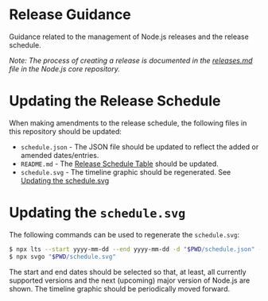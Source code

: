# Release Guidance

Guidance related to the management of Node.js releases and the release schedule.

*Note: The process of creating a release is documented in the [releases.md](https://github.com/nodejs/node/blob/master/doc/contributing/releases.md) file in the Node.js core repository.*

# Updating the Release Schedule

When making amendments to the release schedule, the following files in this repository should be updated:
 * `schedule.json` - The JSON file should be updated to reflect the added or amended dates/entries.
 * `README.md` - The [Release Schedule Table](https://github.com/nodejs/Release#release-schedule) should be updated.
 * `schedule.svg` - The timeline graphic should be regenerated. See [Updating the schedule.svg](#updating-the-schedulesvg)

# Updating the `schedule.svg`

The following commands can be used to regenerate the `schedule.svg`:

```sh
$ npx lts --start yyyy-mm-dd --end yyyy-mm-dd -d "$PWD/schedule.json" -g "$PWD/schedule.svg"
$ npx svgo "$PWD/schedule.svg"
```

The start and end dates should be selected so that, at least, all currently supported versions and the next (upcoming) major version of Node.js are shown. The timeline graphic should be periodically moved forward.
